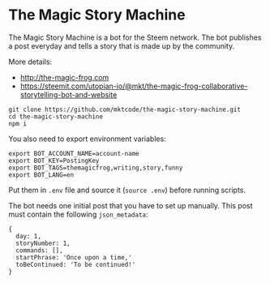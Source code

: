 # The Magic Story Machine

The Magic Story Machine is a bot for the Steem network. The bot publishes a post everyday and tells a story that is made up by the community.

More details:

- http://the-magic-frog.com
- https://steemit.com/utopian-io/@mkt/the-magic-frog-collaborative-storytelling-bot-and-website

```
git clone https://github.com/mktcode/the-magic-story-machine.git
cd the-magic-story-machine
npm i
```

You also need to export environment variables:

```
export BOT_ACCOUNT_NAME=account-name
export BOT_KEY=PostingKey
export BOT_TAGS=themagicfrog,writing,story,funny
export BOT_LANG=en
```

Put them in `.env` file and source it (`source .env`) before running scripts.

The bot needs one initial post that you have to set up manually. This post must contain the following `json_metadata`:

```
{
  day: 1,
  storyNumber: 1,
  commands: [],
  startPhrase: 'Once upon a time,'
  toBeContinued: 'To be continued!'
}
```
